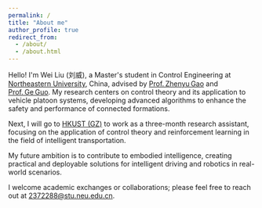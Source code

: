 ```yaml
---
permalink: /
title: "About me"
author_profile: true
redirect_from: 
  - /about/
  - /about.html
---
```


Hello! I'm Wei Liu (刘威), a Master's student in Control Engineering at [Northeastern University](https://www.neu.edu.cn/), China, advised by [Prof. Zhenyu Gao](https://graduate.neuq.edu.cn/info/1136/3299.htm) and [Prof. Ge Guo](https://graduate.neuq.edu.cn/info/1402/5316.htm). My research centers on control theory and its application to vehicle platoon systems, developing advanced algorithms to enhance the safety and performance of connected formations.

Next, I will go to [HKUST (GZ)](https://www.hkust-gz.edu.cn/zh/?variant=zh-cn) to work as a three-month research assistant, focusing on the application of control theory and reinforcement learning in the field of intelligent transportation.

My future ambition is to contribute to embodied intelligence, creating practical and deployable solutions for intelligent driving and robotics in real-world scenarios.

I welcome academic exchanges or collaborations; please feel free to reach out at [2372288@stu.neu.edu.cn](mailto:2372288@stu.neu.edu.cn).






